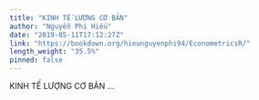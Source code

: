 ```yaml
---
title: "KINH TẾ LƯỢNG CƠ BẢN"
author: "Nguyễn Phi Hiếu"
date: "2019-05-11T17:12:27Z"
link: "https://bookdown.org/hieunguyenphi94/EconometricsR/"
length_weight: "35.5%"
pinned: false
---
```


KINH TẾ LƯỢNG CƠ BẢN ...
